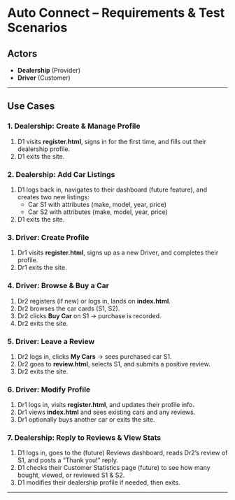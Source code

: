 # Auto Connect – Requirements & Test Scenarios

## Actors
- **Dealership** (Provider)  
- **Driver** (Customer)

---

## Use Cases

### 1. Dealership: Create & Manage Profile  
1. D1 visits **register.html**, signs in for the first time, and fills out their dealership profile.  
2. D1 exits the site.  

### 2. Dealership: Add Car Listings  
1. D1 logs back in, navigates to their dashboard (future feature), and creates two new listings:  
   - Car S1 with attributes (make, model, year, price)  
   - Car S2 with attributes (make, model, year, price)  
2. D1 exits the site.

### 3. Driver: Create Profile  
1. Dr1 visits **register.html**, signs up as a new Driver, and completes their profile.  
2. Dr1 exits the site.

### 4. Driver: Browse & Buy a Car  
1. Dr2 registers (if new) or logs in, lands on **index.html**.  
2. Dr2 browses the car cards (S1, S2).  
3. Dr2 clicks **Buy Car** on S1 → purchase is recorded.  
4. Dr2 exits the site.

### 5. Driver: Leave a Review  
1. Dr2 logs in, clicks **My Cars** → sees purchased car S1.  
2. Dr2 goes to **review.html**, selects S1, and submits a positive review.  
3. Dr2 exits the site.

### 6. Driver: Modify Profile  
1. Dr1 logs in, visits **register.html**, and updates their profile info.  
2. Dr1 views **index.html** and sees existing cars and any reviews.  
3. Dr1 optionally buys another car or exits the site.

### 7. Dealership: Reply to Reviews & View Stats  
1. D1 logs in, goes to the (future) Reviews dashboard, reads Dr2’s review of S1, and posts a “Thank you!” reply.  
2. D1 checks their Customer Statistics page (future) to see how many bought, viewed, or reviewed S1 & S2.  
3. D1 modifies their dealership profile if needed, then exits.

---
